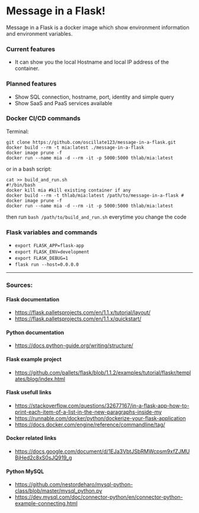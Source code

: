 Message in a Flask!
================================================================

Message in a Flask is a docker image which show environment information and environment variables.

### Current features
- It can show you the local Hostname and local IP address of the container.

### Planned features
- Show SQL connection, hostname, port, identity and simple query
- Show SaaS and PaaS services available


### Docker CI/CD commands

Terminal:
```
git clone https://github.com/oscillate123/message-in-a-flask.git
docker build --rm -t mia:latest ./message-in-a-flask
docker image prune -f
docker run --name mia -d --rm -it -p 5000:5000 thlab/mia:latest
```
or in a bash script:
```
cat >> build_and_run.sh
#!/bin/bash
docker kill mia #kill existing container if any
docker build --rm -t thlab/mia:latest /path/to/message-in-a-flask #
docker image prune -f
docker run --name mia -d --rm -it -p 5000:5000 thlab/mia:latest
```
then run `bash /path/to/build_and_run.sh` everytime you change the code


### Flask variables and commands

- `export FLASK_APP=flask-app`
- `export FLASK_ENV=development`
- `export FLASK_DEBUG=1`
- `flask run --host=0.0.0.0`

--------------------------------------

### Sources:


#### Flask documentation
- https://flask.palletsprojects.com/en/1.1.x/tutorial/layout/
- https://flask.palletsprojects.com/en/1.1.x/quickstart/


#### Python documentation 
- https://docs.python-guide.org/writing/structure/


#### Flask example project
- https://github.com/pallets/flask/blob/1.1.2/examples/tutorial/flaskr/templates/blog/index.html


#### Flask usefull links
- https://stackoverflow.com/questions/32677167/in-a-flask-app-how-to-print-each-item-of-a-list-in-the-new-paragraphs-inside-my
- https://runnable.com/docker/python/dockerize-your-flask-application
- https://docs.docker.com/engine/reference/commandline/tag/


#### Docker related links
- https://docs.google.com/document/d/1EJa3VbtJSbRMWcpsm9xfZJMUBjHed2c8xS0sJQ919_g


#### Python MySQL
- https://github.com/nestordeharo/mysql-python-class/blob/master/mysql_python.py
- https://dev.mysql.com/doc/connector-python/en/connector-python-example-connecting.html